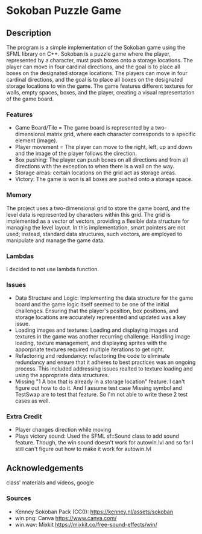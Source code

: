 # Sokoban Puzzle Game

## Description
The program is a simple implementation of the Sokoban game using the SFML library on C++. Sokoban is a puzzle game where the player, represented by a character, must push boxes onto a storage locations. The player can move in four cardinal directions, and the goal is to place all boxes on the designated storage locations. The players can move in four cardinal directions, and the goal is to place all boxes on the designated storage locations to win the game. The game features different textures for walls, empty spaces, boxes, and the player, creating a visual representation of the game board.

### Features
- Game Board/Tile = The game board is represented by a two-dimensional matrix grid, where each character corresponds to a specific element (image).
- Player movement = The player can move to the right, left, up and down and the image of the player follows the direction.
- Box pushing: The player can push boxes on all directions and from all directions with the exception to when there is a wall on the way.
- Storage areas: certain locations on the grid act as storage areas.
- Victory: The game is won is all boxes are pushed onto a storage space.

### Memory
The project uses a two-dimensional grid to store the game board, and the level data is represented by characters within this grid. The grid is implemented as a vector of vectors, providing a flexible data structure for managing the level layout. In this implementation, smart pointers are not used; instead, standard data structures, such vectors, are employed to manipulate and manage the game data.

### Lambdas
I decided to not use lambda function.

### Issues
- Data Structure and Logic: Implementing the data structure for the game board and the game logic itself seemed to be one of the initial challenges. Ensuring that the player's position, box positions, and storage locations are accurately represented and updated was a key issue.
- Loading images and textures: Loading and displaying images and textures in the game was another recurring challenge. Handling image loading, texture management, and displaying sprites with the apporpriate textures required multiple iterations to get right.
- Refactoring and redundancy: refactoring the code to eliminate redundancy and ensure that it adheres to best practices was an ongoing process. This included addressing issues realted to texture loading and using the appropriate data structures.
- Missing "1 A box that is already in a storage location" feature. I can't figure out how to do it. And I assume test case Missing symbol and TestSwap are to test that feature. So I'm not able to write these 2 test cases as well.

### Extra Credit
- Player changes direction while moving
- Plays victory sound: Used the SFML sf::Sound class to add sound feature. Though, the win sound doesn't work for autowin.lvl and so far I still can't figure out how to make it work for autowin.lvl

## Acknowledgements
class' materials and videos, google

### Sources
- Kenney Sokoban Pack (CC0): https://kenney.nl/assets/sokoban
- win.png: Canva https://www.canva.com/
- win.wav: Mixkit https://mixkit.co/free-sound-effects/win/
